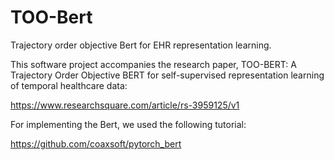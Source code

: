 # TOO-Bert
Trajectory order objective Bert for EHR representation learning.

This software project accompanies the research paper, TOO-BERT: A Trajectory Order Objective BERT for self-supervised representation learning of temporal healthcare data:

https://www.researchsquare.com/article/rs-3959125/v1




For implementing the Bert, we used the following tutorial:

https://github.com/coaxsoft/pytorch_bert
